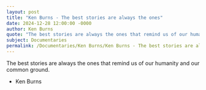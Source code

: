 ```yaml
---
layout: post
title: "Ken Burns - The best stories are always the ones"
date: 2024-12-28 12:00:00 -0000
author: Ken Burns
quote: "The best stories are always the ones that remind us of our humanity and our common ground."
subject: Documentaries
permalink: /Documentaries/Ken Burns/Ken Burns - The best stories are always the ones
---
```


The best stories are always the ones that remind us of our humanity and our common ground.

- Ken Burns
